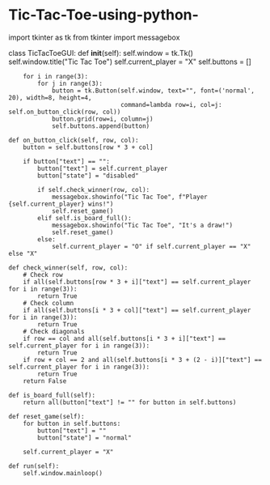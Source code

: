 # Tic-Tac-Toe-using-python-


import tkinter as tk
from tkinter import messagebox

class TicTacToeGUI:
    def __init__(self):
        self.window = tk.Tk()
        self.window.title("Tic Tac Toe")
        self.current_player = "X"
        self.buttons = []

        for i in range(3):
            for j in range(3):
                button = tk.Button(self.window, text="", font=('normal', 20), width=8, height=4,
                                   command=lambda row=i, col=j: self.on_button_click(row, col))
                button.grid(row=i, column=j)
                self.buttons.append(button)

    def on_button_click(self, row, col):
        button = self.buttons[row * 3 + col]

        if button["text"] == "":
            button["text"] = self.current_player
            button["state"] = "disabled"

            if self.check_winner(row, col):
                messagebox.showinfo("Tic Tac Toe", f"Player {self.current_player} wins!")
                self.reset_game()
            elif self.is_board_full():
                messagebox.showinfo("Tic Tac Toe", "It's a draw!")
                self.reset_game()
            else:
                self.current_player = "O" if self.current_player == "X" else "X"

    def check_winner(self, row, col):
        # Check row
        if all(self.buttons[row * 3 + i]["text"] == self.current_player for i in range(3)):
            return True
        # Check column
        if all(self.buttons[i * 3 + col]["text"] == self.current_player for i in range(3)):
            return True
        # Check diagonals
        if row == col and all(self.buttons[i * 3 + i]["text"] == self.current_player for i in range(3)):
            return True
        if row + col == 2 and all(self.buttons[i * 3 + (2 - i)]["text"] == self.current_player for i in range(3)):
            return True
        return False

    def is_board_full(self):
        return all(button["text"] != "" for button in self.buttons)

    def reset_game(self):
        for button in self.buttons:
            button["text"] = ""
            button["state"] = "normal"

        self.current_player = "X"

    def run(self):
        self.window.mainloop()
